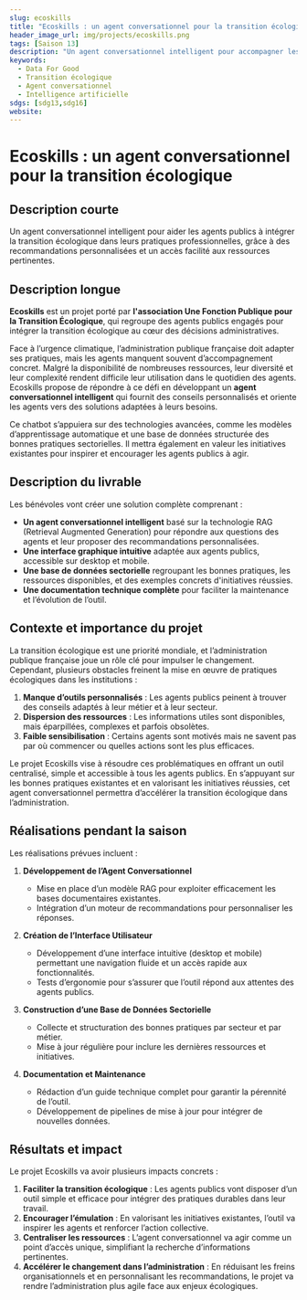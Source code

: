 ```yaml
---
slug: ecoskills
title: "Ecoskills : un agent conversationnel pour la transition écologique"
header_image_url: img/projects/ecoskills.png
tags: [Saison 13]
description: "Un agent conversationnel intelligent pour accompagner les agents publics dans l'adaptation de leurs pratiques professionnelles aux enjeux écologiques."
keywords:
  - Data For Good
  - Transition écologique
  - Agent conversationnel
  - Intelligence artificielle
sdgs: [sdg13,sdg16]
website: 
---
```


# Ecoskills : un agent conversationnel pour la transition écologique

## Description courte
Un agent conversationnel intelligent pour aider les agents publics à intégrer la transition écologique dans leurs pratiques professionnelles, grâce à des recommandations personnalisées et un accès facilité aux ressources pertinentes.

## Description longue
**Ecoskills** est un projet porté par **l'association Une Fonction Publique pour la Transition Écologique**, qui regroupe des agents publics engagés pour intégrer la transition écologique au cœur des décisions administratives. 

Face à l’urgence climatique, l’administration publique française doit adapter ses pratiques, mais les agents manquent souvent d’accompagnement concret. Malgré la disponibilité de nombreuses ressources, leur diversité et leur complexité rendent difficile leur utilisation dans le quotidien des agents. Ecoskills propose de répondre à ce défi en développant un **agent conversationnel intelligent** qui fournit des conseils personnalisés et oriente les agents vers des solutions adaptées à leurs besoins.

Ce chatbot s’appuiera sur des technologies avancées, comme les modèles d’apprentissage automatique et une base de données structurée des bonnes pratiques sectorielles. Il mettra également en valeur les initiatives existantes pour inspirer et encourager les agents publics à agir.

## Description du livrable
Les bénévoles vont créer une solution complète comprenant :  
- **Un agent conversationnel intelligent** basé sur la technologie RAG (Retrieval Augmented Generation) pour répondre aux questions des agents et leur proposer des recommandations personnalisées.
- **Une interface graphique intuitive** adaptée aux agents publics, accessible sur desktop et mobile.
- **Une base de données sectorielle** regroupant les bonnes pratiques, les ressources disponibles, et des exemples concrets d'initiatives réussies.
- **Une documentation technique complète** pour faciliter la maintenance et l’évolution de l’outil.

## Contexte et importance du projet
La transition écologique est une priorité mondiale, et l’administration publique française joue un rôle clé pour impulser le changement. Cependant, plusieurs obstacles freinent la mise en œuvre de pratiques écologiques dans les institutions :
1. **Manque d’outils personnalisés** : Les agents publics peinent à trouver des conseils adaptés à leur métier et à leur secteur.
2. **Dispersion des ressources** : Les informations utiles sont disponibles, mais éparpillées, complexes et parfois obsolètes.
3. **Faible sensibilisation** : Certains agents sont motivés mais ne savent pas par où commencer ou quelles actions sont les plus efficaces.

Le projet Ecoskills vise à résoudre ces problématiques en offrant un outil centralisé, simple et accessible à tous les agents publics. En s’appuyant sur les bonnes pratiques existantes et en valorisant les initiatives réussies, cet agent conversationnel permettra d’accélérer la transition écologique dans l’administration.

## Réalisations pendant la saison
Les réalisations prévues incluent :  

1. **Développement de l’Agent Conversationnel**
   - Mise en place d’un modèle RAG pour exploiter efficacement les bases documentaires existantes.
   - Intégration d’un moteur de recommandations pour personnaliser les réponses.

2. **Création de l’Interface Utilisateur**
   - Développement d’une interface intuitive (desktop et mobile) permettant une navigation fluide et un accès rapide aux fonctionnalités.
   - Tests d’ergonomie pour s’assurer que l’outil répond aux attentes des agents publics.

3. **Construction d’une Base de Données Sectorielle**
   - Collecte et structuration des bonnes pratiques par secteur et par métier.
   - Mise à jour régulière pour inclure les dernières ressources et initiatives.

4. **Documentation et Maintenance**
   - Rédaction d’un guide technique complet pour garantir la pérennité de l’outil.
   - Développement de pipelines de mise à jour pour intégrer de nouvelles données.

## Résultats et impact
Le projet Ecoskills va avoir plusieurs impacts concrets :  
1. **Faciliter la transition écologique** : Les agents publics vont disposer d’un outil simple et efficace pour intégrer des pratiques durables dans leur travail.
2. **Encourager l’émulation** : En valorisant les initiatives existantes, l’outil va inspirer les agents et renforcer l’action collective.
3. **Centraliser les ressources** : L’agent conversationnel va agir comme un point d’accès unique, simplifiant la recherche d’informations pertinentes.
4. **Accélérer le changement dans l’administration** : En réduisant les freins organisationnels et en personnalisant les recommandations, le projet va rendre l’administration plus agile face aux enjeux écologiques.
